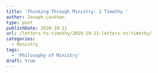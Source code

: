 ```yaml
---
title: 'Thinking Through Ministry: 1 Timothy '
author: Joseph Louthan
type: post
publishDate: 2020-10-21
url: /letters-to-timothy/2020-10-21-letters-to-timothy/
categories:
  - Ministry
tags:
  - 'Philosophy of Ministry'
draft: true
---
```

